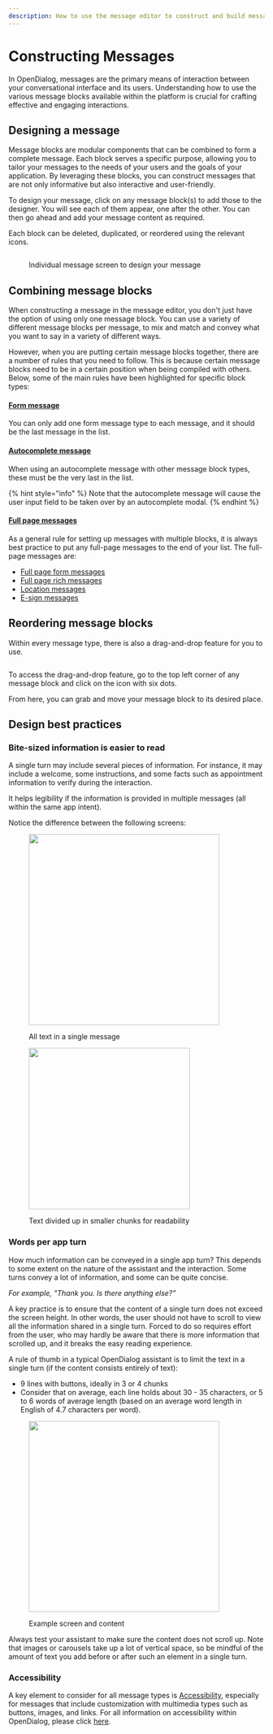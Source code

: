 ```yaml
---
description: How to use the message editor to construct and build messages in OpenDialog
---
```


# Constructing Messages

In OpenDialog, messages are the primary means of interaction between your conversational interface and its users. Understanding how to use the various message blocks available within the platform is crucial for crafting effective and engaging interactions.

## Designing a message

Message blocks are modular components that can be combined to form a complete message. Each block serves a specific purpose, allowing you to tailor your messages to the needs of your users and the goals of your application. By leveraging these blocks, you can construct messages that are not only informative but also interactive and user-friendly.

To design your message, click on any message block(s) to add those to the designer. You will see each of them appear, one after the other. You can then go ahead and add your message content as required.&#x20;

Each block can be deleted, duplicated, or reordered using the relevant icons.&#x20;

<figure><img src="../../../.gitbook/assets/image.png" alt=""><figcaption><p>Individual message screen to design your message</p></figcaption></figure>

## Combining message blocks

When constructing a message in the message editor, you don't just have the option of using only one message block. You can use a variety of different message blocks per message, to mix and match and convey what you want to say in a variety of different ways.

However, when you are putting certain message blocks together, there are a number of rules that you need to follow. This is because certain message blocks need to be in a certain position when being compiled with others. Below, some of the main rules have been highlighted for specific block types:

#### [Form message](message-types/form-message.md)

You can only add one form message type to each message, and it should be the last message in the list.&#x20;

#### [Autocomplete message](message-types/autocomplete-message.md)

When using an autocomplete message with other message block types, these must be the very last in the list. &#x20;

{% hint style="info" %}
Note that the autocomplete message will cause the user input field to be taken over by an autocomplete modal.
{% endhint %}

#### [Full page messages](message-types/full-page-message.md)

As a general rule for setting up messages with multiple blocks, it is always best practice to put any full-page messages to the end of your list. The full-page messages are:

* [Full page form messages](message-types/form-message.md)
* [Full page rich messages](message-types/full-page-message.md)
* [Location messages](message-types/location-message.md)
* [E-sign messages](message-types/e-sign-message.md)

## Reordering message blocks

Within every message type, there is also a drag-and-drop feature for you to use.&#x20;

<figure><img src="../../../.gitbook/assets/Group 10 (1).png" alt=""><figcaption></figcaption></figure>

To access the drag-and-drop feature, go to the top left corner of any message block and click on the icon with six dots.

From here, you can grab and move your message block to its desired place.

## Design best practices

### Bite-sized information is easier to read

A single turn may include several pieces of information. For instance, it may include a welcome, some instructions, and some facts such as appointment information to verify during the interaction.&#x20;

It helps legibility if the information is provided in multiple messages (all within the same app intent).&#x20;

Notice the difference between the following screens:&#x20;

&#x20;  &#x20;

<div align="left">

<figure><img src="../../../.gitbook/assets/2023-05-23_13-09-37.png" alt="" width="375"><figcaption><p>All text in a single message</p></figcaption></figure>

 

<figure><img src="../../../.gitbook/assets/Screenshot 2024-06-05 at 13.47.08.png" alt="" width="317"><figcaption><p>Text divided up in smaller chunks for readability</p></figcaption></figure>

</div>

### Words per app turn

How much information can be conveyed in a single app turn? This depends to some extent on the nature of the assistant and the interaction. Some turns convey a lot of information, and some can be quite concise.&#x20;

_For example, "Thank you. Is there anything else?"_

A key practice is to ensure that the content of a single turn does not exceed the screen height. In other words, the user should not have to scroll to view all the information shared in a single turn. Forced to do so requires effort from the user, who may hardly be aware that there is more information that scrolled up, and it breaks the easy reading experience.&#x20;

A rule of thumb in a typical OpenDialog assistant is to limit the text in a single turn (if the content consists entirely of text):

* 9 lines with buttons, ideally in 3 or 4 chunks
* Consider that on average, each line holds about 30 - 35 characters, or 5 to 6 words of average length (based on an average word length in English of 4.7 characters per word).

<figure><img src="../../../.gitbook/assets/2023-05-23_10-57-47 (5).png" alt="" width="375"><figcaption><p>Example screen and content</p></figcaption></figure>



Always test your assistant to make sure the content does not scroll up. Note that images or carousels take up a lot of vertical space, so be mindful of the amount of text you add before or after such an element in a single turn.&#x20;

### Accessibility

A key element to consider for all message types is [Accessibility](constructing-messages.md#accessibility), especially for messages that include customization with multimedia types such as buttons, images, and links. For all information on accessibility within OpenDialog, please click [here](../designing-accessible-chatbots.md).
